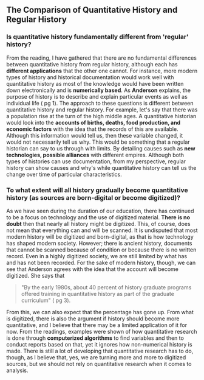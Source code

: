 ## The Comparison of Quantitative History and Regular History 

### Is quantitative history fundamentally different from 'regular' history?
From the reading, I have gathered that there are no fundamental differences between quantitative history from regular history, although each has **different applications** that the other one cannot. For instance, more modern types of history and historical documentation would work well with quantitative history as most of the knowledge would have been written down electronically and is **numerically based**.
 As **Anderson** explains, the purpose of history is to describe and explain particular events as well as individual life ( pg 1). The approach to these questions is different between quantitative history and regular history. For example, let's say that there was a population rise at the turn of the high middle ages. A quantitative historian would look into the **accounts of births, deaths, food production, and economic factors** with the idea that the records of this are available. Although this information would tell us, then these variable changed, it would not necessarily tell us why. This would be something that a regular historian can say to us through with limits. By detailing causes such as **new technologies, possible alliances** with different empires. Although both types of histories can use documentation, from my perspective, regular history can show causes and why's while quantitative history can tell us the change over time of particular characteristics.

### To what extent will all history gradually become quantitative history (as sources are born-digital or become digitized)?
As we have seen during the duration of our education, there has continued to be a focus on technology and the use of digitized material. **There is no doubt** then that nearly all history might be digitized. This, of course, does not mean that everything can and will be scanned. It is undisputed that most modern history will be digitized and born-digital, as that is how technology has shaped modern society. However; there is ancient history, documents that cannot be scanned because of condition or because there is no written record. Even in a highly digitized society, we are still limited by what has and has not been recorded. 
For the sake of modern history, though, we can see that Anderson agrees with the idea that the account will become digitized. She says that 

> "By the early 1980s, about 40 percent of history graduate programs
> offered training in quantitative history as part of the graduate
> curriculum" ( pg 3).

 From this, we can also expect that the percentage has gone up. From what is digitized, there is also the argument if history should become more quantitative, and I believe that there may be a limited application of it for now. From the readings, examples were shown of how quantitative research is done through **computerized algorithms** to find variables and then to conduct reports based on that, yet it ignores how non-numerical history is made. There is still a lot of developing that quantitative research has to do, though, as I believe that, yes, we are turning more and more to digitized sources, but we should not rely on quantitative research when it comes to analysis. 
